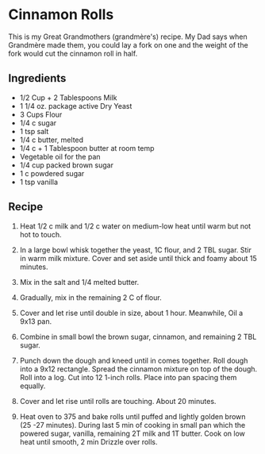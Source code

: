 # Cinnamon Rolls

This is my Great Grandmothers (grandmère's) recipe. My Dad says when Grandmère made them, you could lay a fork on one and the weight of the fork would cut the cinnamon roll in half.

## Ingredients

-   1/2 Cup + 2 Tablespoons Milk
-   1 1/4 oz. package active Dry Yeast
-   3 Cups Flour
-   1/4 c sugar
-   1 tsp salt
-   1/4 c butter, melted
-   1/4 c + 1 Tablespoon butter at room temp
-   Vegetable oil for the pan
-   1/4 cup packed brown sugar
-   1 c powdered sugar
-   1 tsp vanilla

## Recipe

1.  Heat 1/2 c milk and 1/2 c water on medium-low heat until warm but not hot to touch.

2.  In a large bowl whisk together the yeast, 1C flour, and 2 TBL sugar. Stir in warm milk mixture. Cover and set aside until thick and foamy about 15 minutes.

3.  Mix in the salt and 1/4 melted butter.

4.  Gradually, mix in the remaining 2 C of flour.

5.  Cover and let rise until double in size, about 1 hour. Meanwhile, Oil a 9x13 pan.

6.  Combine in small bowl the brown sugar, cinnamon, and remaining 2 TBL sugar.

7.  Punch down the dough and kneed until in comes together. Roll dough into a 9x12 rectangle. Spread the cinnamon mixture on top of the dough. Roll into a log. Cut into 12 1-inch rolls. Place into pan spacing them equally.

8.  Cover and let rise until rolls are touching. About 20 minutes.

9.  Heat oven to 375 and bake rolls until puffed and lightly golden brown (25 -27 minutes). During last 5 min of cooking in small pan which the powered sugar, vanilla, remaining 2T milk and 1T butter. Cook on low heat until smooth, 2 min Drizzle over rolls.

